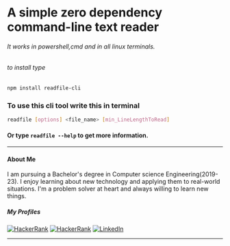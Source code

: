 # A simple zero dependency command-line text reader

###### It works in powershell,cmd and in all linux terminals.

###### to install type

```bash
npm install readfile-cli
```

### To use this cli tool write this in terminal

```bash
readfile [options] <file_name> [min_LineLengthToRead]
```

#### Or type `readfile --help` to get more information.
---------------
#### About Me 
I am pursuing a Bachelor's degree in Computer science Engineering(2019-23). I enjoy learning about new technology and applying them to real-world situations.
I'm a problem solver at heart and always willing to learn new things.

##### My Profiles 
<a href="https://auth.geeksforgeeks.org/user/apurvkumarak/practice/"><img alt="HackerRank" src="https://img.shields.io/badge/geeksforgeeks-%230077B5.svg?style=for-the-badge&logo=geeksforgeeks&logoColor=white"/></a>
<a href="https://www.hackerrank.com/DragonBallZ99"><img alt="HackerRank" src="https://img.shields.io/badge/-Hackerrank-2EC866?style=for-the-badge&logo=HackerRank&logoColor=white"/></a>
<a href="http://www.linkedin.com/in/apurv-kumar444/"><img alt="LinkedIn" src="https://img.shields.io/badge/linkedin-%230077B5.svg?style=for-the-badge&logo=linkedin&logoColor=white"/></a>
****

